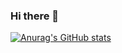 ### Hi there 👋

[![Anurag's GitHub stats](https://github-readme-stats.vercel.app/api?username=Pheonix929&theme=tokyonight)](https://github.com/anuraghazra/github-readme-stats)

<!--
**Pheonix929/Pheonix929** is a ✨ _special_ ✨ repository because its `README.md` (this file) appears on your GitHub profile.

Here are some ideas to get you started:

- 🔭 I’m currently working on ...
- 🌱 I’m currently learning ...
- 👯 I’m looking to collaborate on ...
- 🤔 I’m looking for help with ...
- 💬 Ask me about ...
- 📫 How to reach me: ...
- 😄 Pronouns: ...
- ⚡ Fun fact: ...
-->
